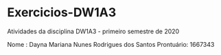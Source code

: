 # Exercicios-DW1A3
Atividades da disciplina DW1A3 - primeiro semestre de 2020 

Nome : Dayna Mariana Nunes Rodrigues dos Santos
Prontuário: 1667343
